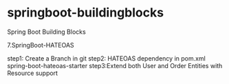 # springboot-buildingblocks
Spring Boot Building Blocks



7.SpringBoot-HATEOAS

 step1: Create a Branch in git
 step2: HATEOAS dependency in pom.xml spring-boot-hateoas-starter
 step3:Extend both User and Order Entities with Resource support

